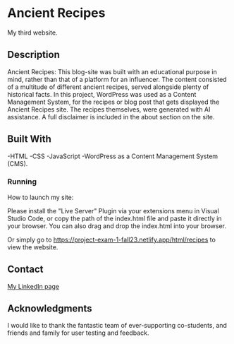 # Ancient Recipes
My third website.


## Description
Ancient Recipes: This blog-site was built with an educational purpose in mind, rather than that of a platform for an influencer. The content consisted of a multitude of different ancient recipes, served alongside plenty of historical facts. In this project, WordPress was used as a Content Management System, for the recipes or blog post that gets displayed the Ancient Recipes site. The recipes themselves, were generated with AI assistance. A full disclaimer is included in the about section on the site.

## Built With

-HTML
-CSS
-JavaScript
-WordPress as a Content Management System (CMS).

### Running

How to launch my site:

Please install the "Live Server" Plugin via your extensions menu in Visual Studio Code, or copy the path of the index.html file and paste it directly in your browser. You can also drag and drop the index.html into your browser.

Or simply go to https://project-exam-1-fall23.netlify.app/html/recipes to view the website.

## Contact

[My LinkedIn page](https://www.linkedin.com/in/alex-storm-skoglund-13764372/)

## Acknowledgments

I would like to thank the fantastic team of ever-supporting co-students, and friends and family for user testing and feedback.

